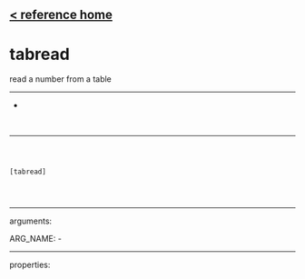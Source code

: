 [< reference home](index.html)
---

# tabread


read a number from a table

---

-
<br>


---


```



[tabread]


            
```

---
arguments:

ARG_NAME: -<br>

---
properties:


